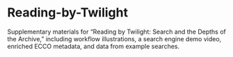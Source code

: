 # Reading-by-Twilight
Supplementary materials for “Reading by Twilight: Search and the Depths of the Archive,” including workflow illustrations, a search engine demo video, enriched ECCO metadata, and data from example searches.
